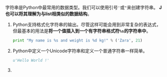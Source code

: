 字符串是Python中最常用的数据类型。我们可以使用引号`'`或`"`来创建字符串。
**J也可以将其理解为与list相类似的数据结构**。

1. Python支持格式化字符串的输出。尽管这样可能会用到非常复杂的表达式，但最基本的用法是**将一个值插入到一个有字符串格式符`%s`的字符串中**。

    ```python
    print "My name is %s and weight is %d kg!" % ('Zara', 21)
    ```

2. Python中定义一个Unicode字符串和定义一个普通字符串一样简单。
    
    ```python
    u'Hello World !'
    ```

3.

